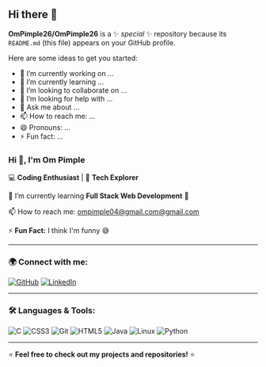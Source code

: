 ## Hi there 👋

**OmPimple26/OmPimple26** is a ✨ _special_ ✨ repository because its `README.md` (this file) appears on your GitHub profile.

Here are some ideas to get you started:

- 🔭 I’m currently working on ...
- 🌱 I’m currently learning ...
- 👯 I’m looking to collaborate on ...
- 🤔 I’m looking for help with ...
- 💬 Ask me about ...
- 📫 How to reach me: ...
- 😄 Pronouns: ...
- ⚡ Fun fact: ...

### Hi 👋, I'm Om Pimple  

💻 **Coding Enthusiast** | 🚀 **Tech Explorer**  

🌱 I’m currently learning **Full Stack Web Development** 🤖  

📫 How to reach me: [ompimple04@gmail.com@gmail.com](mailto:ompimple04@gmail.com)  

⚡ **Fun Fact:** I think I'm funny 😅  

---

### 🌍 Connect with me:  
[![GitHub](https://img.shields.io/badge/-GitHub-333?style=for-the-badge&logo=github)](https://github.com/OmPimple26)  [![LinkedIn](https://img.shields.io/badge/-LinkedIn-blue?style=for-the-badge&logo=linkedin)](www.linkedin.com/in/om-pimple-0042822b3)

---

### 🛠️ Languages & Tools:  

![C](https://img.shields.io/badge/-C-blue?style=flat-square&logo=c)  ![CSS3](https://img.shields.io/badge/-CSS3-1572B6?style=flat-square&logo=css3)  ![Git](https://img.shields.io/badge/-Git-F05032?style=flat-square&logo=git)  ![HTML5](https://img.shields.io/badge/-HTML5-E34F26?style=flat-square&logo=html5)  ![Java](https://img.shields.io/badge/-Java-007396?style=flat-square&logo=java)  ![Linux](https://img.shields.io/badge/-Linux-FCC624?style=flat-square&logo=linux)  ![Python](https://img.shields.io/badge/-Python-3776AB?style=flat-square&logo=python)

---

⭐ **Feel free to check out my projects and repositories!** ⭐
